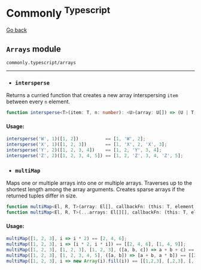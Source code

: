 Commonly <sup>Typescript</sup>
===

[Go back](./readme.md)

`Arrays` module
---
`commonly.typescript/arrays`

---

- ### `intersperse`

Returns a curried function that creates a new array interspersing `item` between every `n` element.

```typescript
function intersperse<T>(item: T, n: number): <U>(array: U[]) => (U | T)[];
```

#### Usage:

```typescript
intersperse('W', 1)([1, 2])          == [1, 'W', 2];
intersperse('X', 1)([1, 2, 3])       == [1, 'X', 2, 'X', 3];
intersperse('Y', 2)([1, 2, 3, 4])    == [1, 2, 'Y', 3, 4];
intersperse('Z', 2)([1, 2, 3, 4, 5]) == [1, 2, 'Z', 3, 4, 'Z', 5];
```


- ### `multiMap`

Maps one or multiple arrays into one or multiple arrays.
Traverses up to the shortest length among the array arguments.
Creates sparse arrays if the returned tuples differ in size.

```typescript
function multiMap<El, R, T>(array: El[], callbackFn: (this: T, element: El, index: number, array: El) => R | R[], thisArg?: T): R[] | R[][];
function multiMap<El, R, T>(...arrays: El[][], callbackFn: (this: T, elements: [El[0], El[1], ...], index: number, ...arrays: El[][]) => R | R[], thisArg?: T): R[] | R[][];
```

#### Usage:

```typescript
multiMap([1, 2, 3], i => i * 2) == [2, 4, 6];
multiMap([1, 2, 3], i => [i * 2, i * i]) == [[2, 4, 6], [1, 4, 9]];
multiMap([1, 2, 3], [1, 2, 3], [1, 2, 3], ([a, b, c]) => a + b + c) == [3, 6, 9];
multiMap([1, 2, 3], [1, 2, 3, 4, 5], ([a, b]) => [a + b, a * b]) == [[2, 4, 6], [1, 4, 9]];
multiMap([1, 2, 3], i => new Array(i).fill(i)) == [[1,2,3], [,2,3], [,,3]];
```
